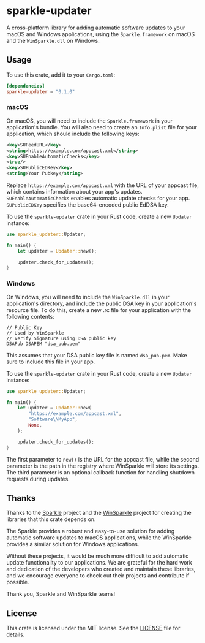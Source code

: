 # sparkle-updater

A cross-platform library for adding automatic software updates to your macOS and Windows applications, using the `Sparkle.framework` on macOS and the `WinSparkle.dll` on Windows.

## Usage

To use this crate, add it to your `Cargo.toml`:

```toml
[dependencies]
sparkle-updater = "0.1.0"
```

### macOS

On macOS, you will need to include the `Sparkle.framework` in your application's bundle. You will also need to create an `Info.plist` file for your application, which should include the following keys:

```xml
<key>SUFeedURL</key>
<string>https://example.com/appcast.xml</string>
<key>SUEnableAutomaticChecks</key>
<true/>
<key>SUPublicEDKey</key>
<string>Your Pubkey</string>
```

Replace `https://example.com/appcast.xml` with the URL of your appcast file, which contains information about your app's updates. `SUEnableAutomaticChecks` enables automatic update checks for your app. `SUPublicEDKey` specifies the base64-encoded public EdDSA key.

To use the `sparkle-updater` crate in your Rust code, create a new `Updater` instance:

```rust
use sparkle_updater::Updater;

fn main() {
    let updater = Updater::new();

    updater.check_for_updates();
}
```

### Windows

On Windows, you will need to include the `WinSparkle.dll` in your application's directory, and include the public DSA key in your application's resource file. To do this, create a new .rc file for your application with the following contents:

```
// Public Key
// Used by WinSparkle
// Verify Signature using DSA public key
DSAPub DSAPEM "dsa_pub.pem"
```

This assumes that your DSA public key file is named `dsa_pub.pem`. Make sure to include this file in your app.

To use the `sparkle-updater` crate in your Rust code, create a new `Updater` instance:

```rust
use sparkle_updater::Updater;

fn main() {
    let updater = Updater::new(
        "https://example.com/appcast.xml",
        "Software\\MyApp",
        None,
    );

    updater.check_for_updates();
}
```

The first parameter to `new()` is the URL for the appcast file, while the second parameter is the path in the registry where WinSparkle will store its settings. The third parameter is an optional callback function for handling shutdown requests during updates.

## Thanks

Thanks to the [Sparkle](https://github.com/sparkle-project/Sparkle) project and the [WinSparkle](https://github.com/vslavik/winsparkle) project for creating the libraries that this crate depends on.

The Sparkle provides a robust and easy-to-use solution for adding automatic software updates to macOS applications, while the WinSparkle provides a similar solution for Windows applications.

Without these projects, it would be much more difficult to add automatic update functionality to our applications. We are grateful for the hard work and dedication of the developers who created and maintain these libraries, and we encourage everyone to check out their projects and contribute if possible.

Thank you, Sparkle and WinSparkle teams!

## License

This crate is licensed under the MIT license. See the [LICENSE](LICENSE) file for details.

